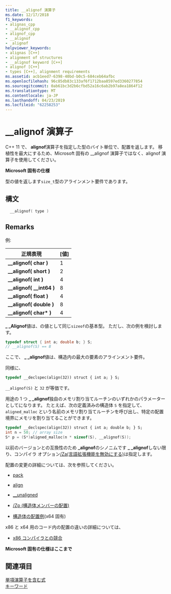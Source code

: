 ```yaml
---
title: __alignof 演算子
ms.date: 12/17/2018
f1_keywords:
- alignas_cpp
- __alignof_cpp
- alignof_cpp
- __alignof
- _alignof
helpviewer_keywords:
- alignas [C++]
- alignment of structures
- __alignof keyword [C++]
- alignof [C++]
- types [C++], alignment requirements
ms.assetid: acb1eed7-6398-40bd-b0c5-684ceb64afbc
ms.openlocfilehash: 96c85db83c133af6f1712baa8597ed3360277854
ms.sourcegitcommit: 0ab61bc3d2b6cfbd52a16c6ab2b97a8ea1864f12
ms.translationtype: MT
ms.contentlocale: ja-JP
ms.lasthandoff: 04/23/2019
ms.locfileid: "62258253"
---
```

# <a name="alignof-operator"></a>__alignof 演算子

C++ 11 で、 **alignof**演算子を指定した型のバイト単位で、配置を返します。 移植性を最大にするため、Microsoft 固有の __alignof 演算子ではなく、alignof 演算子を使用してください。

**Microsoft 固有の仕様**

型の値を返します`size_t`型のアラインメント要件であります。

## <a name="syntax"></a>構文

```cpp
  __alignof( type )
```

## <a name="remarks"></a>Remarks

例:

|正規表現|[値]|
|----------------|-----------|
|**__alignof( char )**|1|
|**__alignof( short )**|2|
|**__alignof( int )**|4|
|**__alignof( \__int64 )**|8|
|**__alignof( float )**|4|
|**__alignof( double )**|8|
|**__alignof( char\* )**|4|

**_ _Alignof**値は、の値として同じ`sizeof`の基本型。 ただし、次の例を検討します。

```cpp
typedef struct { int a; double b; } S;
// __alignof(S) == 8
```

ここで、 **_ _alignof**値は、構造内の最大の要素のアラインメント要件。

同様に、

```cpp
typedef __declspec(align(32)) struct { int a; } S;
```

`__alignof(S)` と `32` が等価です。

用途の 1 つ **_ _alignof**独自のメモリ割り当てルーチンのいずれかのパラメーターとしてになります。 たとえば、次の定義済みの構造体 `S` を指定して、`aligned_malloc` という名前のメモリ割り当てルーチンを呼び出し、特定の配置境界にメモリを割り当てることができます。

```cpp
typedef __declspec(align(32)) struct { int a; double b; } S;
int n = 50; // array size
S* p = (S*)aligned_malloc(n * sizeof(S), __alignof(S));
```

以前のバージョンとの互換性のため **_alignof**のシノニムです **_ _alignof**しない限り、コンパイラ オプション[/Za\(言語拡張機能を無効にする)](../build/reference/za-ze-disable-language-extensions.md)は指定します。

配置の変更の詳細については、次を参照してください。

- [pack](../preprocessor/pack.md)

- [align](../cpp/align-cpp.md)

- [__unaligned](../cpp/unaligned.md)

- [/Zp (構造体メンバーの配置)](../build/reference/zp-struct-member-alignment.md)

- [構造体の配置例](../build/x64-software-conventions.md#examples-of-structure-alignment)(x64 固有)

x86 と x64 用のコード内の配置の違いの詳細については、

- [x86 コンパイラとの競合](../build/x64-software-conventions.md#conflicts-with-the-x86-compiler)

**Microsoft 固有の仕様はここまで**

## <a name="see-also"></a>関連項目

[単項演算子を含む式](../cpp/expressions-with-unary-operators.md)<br/>
[キーワード](../cpp/keywords-cpp.md)